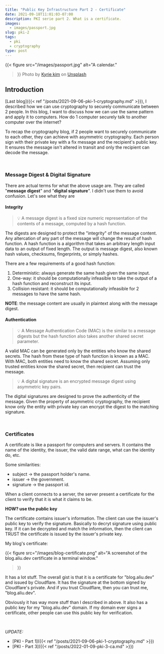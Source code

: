 ```yaml
---
title: "Public Key Infrastructure Part 2 - Certificate"
date: 2021-09-18T11:01:03-07:00
description: PKI serie part 2. What is a certificate.
images:
  - images/passport.jpg
slug: pki-2
tags:
  - pki
  - cryptography
type: post
---
```


{{< figure
    src="/images/passport.jpg"
    alt="A calendar."
>}}
Photo by [Kyrie kim](https://unsplash.com/@convertkit) on [Unsplash](https://unsplash.com/)

## Introduction


[Last blog]({{< ref "/posts/2021-09-06-pki-1-cryptography.md" >}}), I described how we can use cryptography to securely communicate between 2 people. In this blog, I want to discuss how we can use the same pattern and apply it to computers. How do 1 computer securely talk to another computer over the internet?

To recap the cryptography blog, if 2 people want to securely communicate to each other, they can achieve with asymmetric cryptography. Each person sign with their private key with a fix message and the recipient's public key. It ensures the message isn't altered in transit and only the recipient can decode the message.

&nbsp;

### Message Digest & Digital Signature

There are actual terms for what the above usage are. They are called "**message digest**" and "**digital signature**". I didn't use them to avoid confusion. Let's see what they are

#### Integrity

> 💡 A message digest is a fixed size numeric representation of the contents of a message, computed by a hash function.

The digests are designed to protect the "integrity" of the message content. Any altercation of any part of the message will change the result of hash function. A hash function is a algorithm that takes an arbitrary length input data to an output of fixed length. The output is message digest, also known hash values, checksums, fingerprints, or simply hashes.

There are a few requirements of a good hash function:
1. Deterministic: always generate the same hash given the same input.
1. One-way: it should be computationally infeasible to take the output of a hash function and reconstruct its input.
1. Collision resistant: it should be computationally infeasible for 2 messages to have the same hash.

**NOTE**: the message content are usually in plaintext along with the message digest.

#### Authentication

> 💡 A Message Authentication Code (MAC) is the similar to a message digests but the hash function also takes another shared secret parameter.

A valid MAC can be generated only by the entities who know the shared secrets. The hash from these type of hash function is known as a MAC. With MAC, both entities need to know the shared secret. Assuming only trusted entities know the shared secret, then recipient can trust the message.


> 💡 A digital signature is an encrypted message digest using asymmetric key pairs.

The digital signatures are designed to prove the authenticity of the message. Given the property of asymmetric cryptography, the recipient know only the entity with private key can encrypt the digest to the matching signature.

&nbsp;

### Certificates

A certificate is like a passport for computers and servers. It contains the name of the identity, the issuer, the valid date range, what can the identity do, etc.

Some similarities:
* subject -> the passport holder's name.
* issuer -> the government.
* signature -> the passport id.


When a client connects to a server, the server present a certificate for the client to verify that it is what it claims to be. 


**HOW? use the public key**

The certificate contains issuer's information. The client can use the issuer's public key to verify the signature. Basically to decryt signature using public key. If it can be decrypted and match the information, then the client can TRUST the certificate is issued by the issuer's private key.


My blog's certificate:

{{< figure
    src="/images/blog-certificate.png"
    alt="A screenshot of the blog.aliu.dev certificate in a terminal window."
>}}

It has a lot stuff. The overall gist is that it is a certificate for "blog.aliu.dev" and issued by Cloudflare. It has the signature at the bottom signed by Cloudflare's private. And if you trust Cloudflare, then you can trust me, "blog.aliu.dev".


Obviously it has way more stuff than I described in above. It also has a public key for my "blog.aliu.dev" domain. If my domain ever signs a certificate, other people can use this public key for verification.

&nbsp;

_UPDATE:_
* [PKI - Part 1]({{< ref "/posts/2021-09-06-pki-1-cryptography.md" >}})
* [PKI - Part 3]({{< ref "/posts/2022-01-09-pki-3-ca.md" >}})